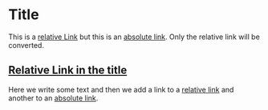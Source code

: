 # Title

This is a [relative Link](./path/to/file) but this is an [absolute link](https://example.com).
Only the relative link will be converted.

## [Relative Link in the title](my/file.png)

Here we write some text and then we add a link to a [relative link](./path/to/file) and
another to an [absolute link](https://google.com).
